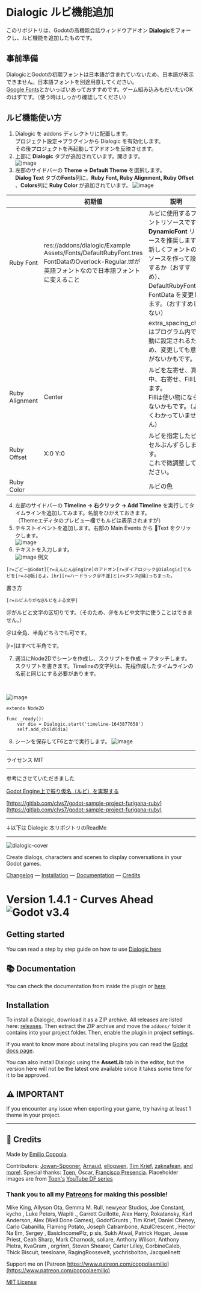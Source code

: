 # Dialogic ルビ機能追加

このリポジトリは、Godotの高機能会話ウィンドウアドオン [**Dialogic**](https://github.com/coppolaemilio/dialogic/)をフォークし、ルビ機能を追加したものです。

## 事前準備

DialogicとGodotの初期フォントは日本語が含まれていないため、日本語が表示できません。日本語フォントを別途用意してください。<br>
[Google Fonts](https://fonts.google.com/?subset=japanese)とかいっぱいあっておすすめです。ゲーム組み込みもだいたいOKのはずです。（使う時はしっかり確認してください）

## ルビ機能使い方

1. Dialogic を addons ディレクトリに配置します。<br>プロジェクト設定→プラグインから Dialogic を有効化します。<br>その後プロジェクトを再起動してアドオンを反映させます。
2. 上部に **Dialogic** タブが追加されています。開きます。  
![image](https://user-images.githubusercontent.com/32963227/152312398-48a0e347-d33f-4db1-b04b-60c854aa2160.png)
3. 左部のサイドバーの **Theme → Default Theme** を選択します。  
**Dialog Text** タブの**Fonts**列に、**Ruby Font, Ruby Alignment, Ruby Offset** 、**Colors**列に **Ruby Color** が追加されています。
![image](https://user-images.githubusercontent.com/32963227/158387168-a13492bf-6415-4fe1-b858-a034c3181461.png)

|   |初期値|説明|
|---|---|---|
|Ruby Font|res://addons/dialogic/Example Assets/Fonts/DefaultRubyFont.tres<br>FontDataのOverlock-Regular.ttfが英語フォントなので日本語フォントに変えること|ルビに使用するフォントリソースです。**DynamicFont** リソースを推奨します。<br>新しくフォントのリソースを作って設定するか（おすすめ）、 DefaultRubyFont の FontData を変更します。（おすすめしない）|
|   |   |extra_spacing_charはプログラム内で自動に設定されるため、変更しても意味がないかもです。|
|Ruby Alignment|Center|ルビを左寄せ、真ん中、右寄せ、Fillします。<br>Fillは使い物にならないかもです。（よくわかっていません）|
|Ruby Offset|X:0 Y:0|ルビを指定したピクセルぶんずらします。<br>これで微調整してください。|
|Ruby Color||ルビの色|
4. 左部のサイドバーの **Timeline → 右クリック → Add Timeline** を実行してタイムラインを追加してみます。名前をひかえておきます。  
（Themeエディタのプレビュー欄でもルビは表示されますが）
5. テキストイベントを追加します。右部の Main Events から 💬Text をクリックします。<br>
![image](https://user-images.githubusercontent.com/32963227/152315392-7176aa39-a7b7-4da5-9b80-6f851a9d316e.png)
6. テキストを入力します。<br>
![image](https://user-images.githubusercontent.com/32963227/152315472-4b6a26db-c8b6-4ae4-a177-489e469380db.png)
例文
```
[r=ごどー@Godot][r=えんじん@Engine]のアドオン[r=ダイアロジック@Dialogic]でルビを[r=ふ@振]るよ。[br][r=ハードラック＠不運]と[r=ダンス@踊]っちまった。
```
書き方
```
[r=ルビふりがな@ルビをふる文字]
```

＠がルビと文字の区切りです。（そのため、＠をルビや文字に使うことはできません。）

＠は全角、半角どちらでも可です。

[r=]はすべて半角です。

7. 適当にNode2Dでシーンを作成し、スクリプトを作成 → アタッチします。  
スクリプトを書きます。Timelineの文字列は、先程作成したタイムラインの名前と同じにする必要があります。
<br>

![image](https://user-images.githubusercontent.com/32963227/152316501-039f46cc-cc0f-460a-af9c-8cf5ce7e6ed6.png)


```gdscript
extends Node2D

func _ready():
	var dia = Dialogic.start('timeline-1643877658')
	self.add_child(dia)
```

8. シーンを保存してF6とかで実行します。
![image](https://user-images.githubusercontent.com/32963227/152316989-5e220330-9fb5-4bf5-b808-338f1fa79540.png)

---
ライセンス
MIT

---

参考にさせていただきました

[Godot Engine上で振り仮名（ルビ）を実現する](https://www.clvs7.com/blog/2020/09/24/implementing-furigana-ruby-on-godot/)

[https://gitlab.com/clvs7/godot-sample-project-furigana-ruby](https://gitlab.com/clvs7/godot-sample-project-furigana-ruby)

---

↓以下は Dialogic 本リポジトリのReadMe

---

![dialogic-cover](https://user-images.githubusercontent.com/2206700/156223574-5052c607-408e-4143-80b5-c4aed1cf29a2.png)

Create dialogs, characters and scenes to display conversations in your Godot games. 

[Changelog](https://github.com/coppolaemilio/dialogic/blob/main/addons/dialogic/Documentation/Content/Changelog.md) — 
[Installation](#installation) — 
[Documentation](https://github.com/coppolaemilio/dialogic/blob/main/addons/dialogic/Documentation/Content/Welcome.md) — 
[Credits](#credits)





# Version 1.4.1 - Curves Ahead  ![Godot v3.4](https://img.shields.io/badge/godot-v3.4-%23478cbf)

## Getting started

You can read a step by step guide on how to use [Dialogic here](https://github.com/coppolaemilio/dialogic/blob/main/addons/dialogic/Documentation/Content/Tutorials/BeginnersGuideStepByStep.md)

## 📚 Documentation
You can check the documentation from inside the plugin or [here](https://github.com/coppolaemilio/dialogic/blob/main/addons/dialogic/Documentation/Content/Welcome.md)

## Installation

To install a Dialogic, download it as a ZIP archive. All releases are listed here: [releases](https://github.com/coppolaemilio/dialogic/releases). Then extract the ZIP archive and move the `addons/` folder it contains into your project folder. Then, enable the plugin in project settings.

If you want to know more about installing plugins you can read the [Godot docs page](https://docs.godotengine.org/en/stable/tutorials/plugins/editor/installing_plugins.html).

You can also install Dialogic using the **AssetLib** tab in the editor, but the version here will not be the latest one available since it takes some time for it to be approved.

## ⚠ IMPORTANT
If you encounter any issue when exporting your game, try having at least 1 theme in your project.

---

## 📃 Credits
Made by [Emilio Coppola](https://github.com/coppolaemilio).

Contributors: [Jowan-Spooner](https://github.com/Jowan-Spooner), [Arnaud](https://github.com/arnaudvergnet), [ellogwen](https://github.com/ellogwen), [Tim Krief](https://github.com/timkrief), [zaknafean](https://github.com/zaknafean), [and more!](https://github.com/coppolaemilio/dialogic/graphs/contributors). Special thanks: [Toen](https://twitter.com/ToenAndreMC), Òscar, [Francisco Presencia](https://francisco.io/). Placeholder images are from [Toen's](https://toen.world/) [YouTube DF series](https://www.youtube.com/watch?v=B1ggwiat7PM)

### Thank you to all my [Patreons](https://www.patreon.com/coppolaemilio) for making this possible!

Mike King,
Allyson Ota,
Gemma M. Rull,
newyear Studios,
Joe Constant,
kycho ,
Luke Peters,
Wapiti .,
Garrett Guillotte,
Alex Harry,
Rokatansky,
Karl Anderson,
Alex (Well Done Games),
GodofGrunts ,
Tim Krief,
Daniel Cheney,
Carlo Cabanilla,
Flaming Potato,
Joseph Catrambone,
AzulCrescent ,
Hector Na Em,
Sergey ,
BasicIncomePlz,
p sis,
Sukh Atwal,
Patrick Hogan,
Jesse Priest,
Ceah Sharp,
Mark Charnock,
soliare,
Anthony Wilson,
Anthony Pietra,
KvaGram ,
orgrinrt,
Steven Shearer,
Carter Lilley,
CorbineCaleb,
Thick Biscuit,
teesloane,
RagingRoosevelt,
yochrisbolton,
Jacquelinett



Support me on [Patreon https://www.patreon.com/coppolaemilio](https://www.patreon.com/coppolaemilio)

[MIT License](https://github.com/coppolaemilio/dialogic/blob/main/LICENSE)
